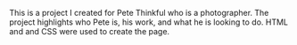 This is a project I created for Pete Thinkful who is a photographer. The project highlights who Pete is, his work, and what he is looking to do. 
HTML and and CSS were used to create the page. 
